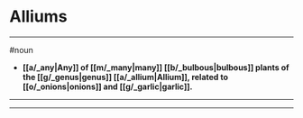 # Alliums
---
#noun
- **[[a/_any|Any]] of [[m/_many|many]] [[b/_bulbous|bulbous]] plants of the [[g/_genus|genus]] [[a/_allium|Allium]], related to [[o/_onions|onions]] and [[g/_garlic|garlic]].**
---
---
